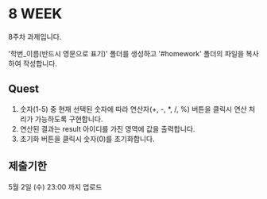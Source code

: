 # 8 WEEK

8주차 과제입니다.

'학번_이름(반드시 영문으로 표기)' 폴더를 생성하고 '#homework' 폴더의 파일을 복사하여 작성합니다.

## Quest

1. 숫자(1-5) 중 현재 선택된 숫자에 따라 연산자(+, -, *, /, %) 버튼을 클릭시 연산 처리가 가능하도록 구현합니다.
2. 연산된 결과는 result 아이디를 가진 영역에 값을 출력합니다.
3. 초기화 버튼을 클릭시 숫자(0)를 초기화합니다.

## 제출기한

5월 2일 (수) 23:00 까지 업로드